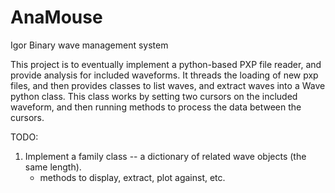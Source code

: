 # AnaMouse
Igor Binary wave management system

This project is to eventually implement a python-based PXP file reader, and provide analysis for included waveforms. It threads the loading of new pxp files, and then provides classes to list waves, and extract waves into a Wave python class. This class works by setting two cursors on the included waveform, and then running methods to process the data between the cursors.

TODO:
  1. Implement a family class -- a dictionary of related wave objects (the same length).
      - methods to display, extract, plot against, etc.
